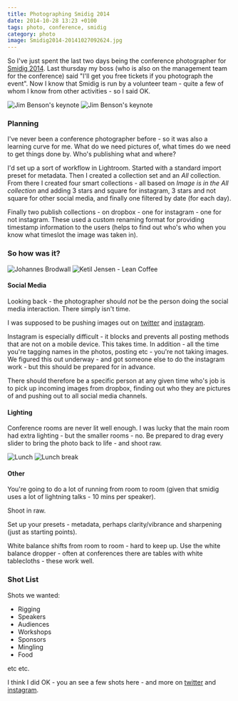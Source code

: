 ```yaml
---
title: Photographing Smidig 2014
date: 2014-10-28 13:23 +0100
tags: photo, conference, smidig
category: photo
image: Smidig2014-20141027092624.jpg
---
```


So I've just spent the last two days being the conference photographer for [Smidig 2014](http://2014.smidig.no/). Last thursday
my boss (who is also on the management team for the conference) said "I'll get you free tickets if you photograph the event". Now
I know that Smidig is run by a volunteer team - quite a few of whom I know from other activities - so I said OK.

![Jim Benson's keynote](Smidig2014-20141027092624.jpg 'Jim Benson\'s keynote')
![Jim Benson's keynote](Smidig2014-20141027104625.jpg 'Jim Benson\'s keynote')

### Planning

I've never been a conference photographer before - so it was also a learning curve for me. What do we need pictures of, what
times do we need to get things done by. Who's publishing what and where?

I'd set up a sort of workflow in Lightroom. Started with a standard import preset for metadata. Then I created a collection
set and an _All_ collection. From there I created four smart collections - all based on _Image is in the All collection_ and adding
3 stars and square for instagram, 3 stars and not square for other social media, and finally one filtered by date (for each day).

Finally two publish collections - on dropbox - one for instagram - one for not instagram. These used a custom renaming format for providing
timestamp information to the users (helps to find out who's who when you know what timeslot the image was taken in).

### So how was it?

![Johannes Brodwall](Smidig2014-20141027112413.jpg 'Johannes Brodwall')
![Ketil Jensen - Lean Coffee](Smidig2014-20141027131540.jpg 'Ketil Jensen - Lean Coffee')


#### Social Media

Looking back - the photographer should _not_ be the person doing the social media interaction. There simply isn't time.

I was supposed to be pushing images out on [twitter](http://twitter.com/smidig) and [instagram](http://instagram.com/smidigkonferansen).

Instagram is especially difficult - it blocks and prevents all posting methods that are not on a mobile device. This takes time. In
addition - all the time you're tagging names in the photos, posting etc - you're not taking images. We figured this out underway - and
got someone else to do the instagram work - but this should be prepared for in advance.

There should therefore be a specific person at any given time who's job is to pick up incoming images from dropbox, finding out who they
are pictures of and pushing out to all social media channels.

#### Lighting

Conference rooms are never lit well enough. I was lucky that the main room had extra lighting - but the smaller rooms - no. Be prepared to drag
every slider to bring the photo back to life - and shoot raw.

![Lunch](Smidig2014-20141027115455.jpg 'Lunch')
![Lunch break](Smidig2014-20141027124914.jpg 'Lunch break')

#### Other

You're going to do a lot of running from room to room (given that smidig uses a lot of lightning talks - 10 mins per speaker).

Shoot in raw.

Set up your presets - metadata, perhaps clarity/vibrance and sharpening (just as starting points).

White balance shifts from room to room - hard to keep up. Use the white balance dropper - often at conferences there are tables with white
tablecloths - these work well.

### Shot List

Shots we wanted:

* Rigging
* Speakers
* Audiences
* Workshops
* Sponsors
* Mingling
* Food

etc etc.

I think I did OK - you an see a few shots here - and more on [twitter](http://twitter.com/smidig) and
[instagram](http://instagram.com/smidigkonferansen).

